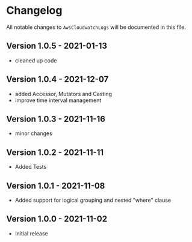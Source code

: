 # Changelog

All notable changes to `AwsCloudwatchLogs` will be documented in this file.

## Version 1.0.5 - 2021-01-13

- cleaned up code

## Version 1.0.4 - 2021-12-07

- added Accessor, Mutators and Casting
- improve time interval management

## Version 1.0.3 - 2021-11-16

- minor changes

## Version 1.0.2 - 2021-11-11

- Added Tests

## Version 1.0.1 - 2021-11-08

- Added support for logical grouping and nested "where" clause

## Version 1.0.0 - 2021-11-02

- Initial release
